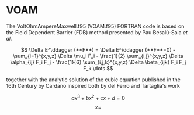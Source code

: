 # VOAM

The VoltOhmAmpereMaxwell.f95 (VOAM.f95) FORTRAN code is based on the Field Dependent Barrier (FDB) method presented by Pau Besalú-Sala _et al._ 

$$ \Delta E^\ddagger (**F**) = \Delta E^\ddagger (**F**=0) - \sum_{i=1}^{x,y,z} \Delta \mu_i F_i - \frac{1}{2} \sum_{i,j}^{x,y,z} \Delta \alpha_{ij} F_i F_j - \frac{1}{6} \sum_{i,j,k}^{x,y,z} \Delta \beta_{ijk} F_i F_j F_k \dots $$ 

together with the analytic solution of the cubic equation published in the 16th Century by Cardano inspired both by del Ferro and Tartaglia's work

$$ ax^3 + bx^2 + cx + d = 0 $$
$$ x= $$



